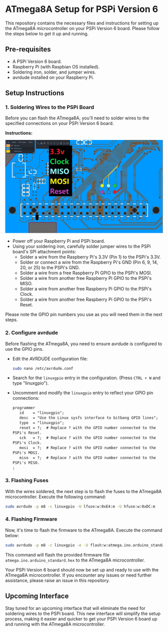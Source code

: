 
# ATmega8A Setup for PSPi Version 6

This repository contains the necessary files and instructions for setting up the ATmega8A microcontroller on your PSPi Version 6 board. Please follow the steps below to get it up and running.

## Pre-requisites

- A PSPi Version 6 board.
- Raspberry Pi (with Raspbian OS installed).
- Soldering iron, solder, and jumper wires.
- avrdude installed on your Raspberry Pi.

## Setup Instructions

### 1. Soldering Wires to the PSPi Board

Before you can flash the ATmega8A, you'll need to solder wires to the specified connections on your PSPi Version 6 board.

**Instructions:**

![SPI Attachment Points](/atmega/images/spi.jpg)

- Power off your Raspberry Pi and PSPi board.
- Using your soldering iron, carefully solder jumper wires to the PSPi board's SPI attachment points:
  - Solder a wire from the Raspberry Pi's 3.3V (Pin 1) to the PSPi's 3.3V.
  - Solder or connect a wire from the Raspberry Pi's GND (Pin 6, 9, 14, 20, or 25) to the PSPi's GND.
  - Solder a wire from a free Raspberry Pi GPIO to the PSPi's MOSI.
  - Solder a wire from another free Raspberry Pi GPIO to the PSPi's MISO.
  - Solder a wire from another free Raspberry Pi GPIO to the PSPi's Clock.
  - Solder a wire from another free Raspberry Pi GPIO to the PSPi's Reset.

Please note the GPIO pin numbers you use as you will need them in the next steps.

### 2. Configure avrdude

Before flashing the ATmega8A, you need to ensure avrdude is configured to use the GPIO pins.

- Edit the AVRDUDE configuration file:
  ```bash
  sudo nano /etc/avrdude.conf
  ```
- Search for the `linuxgpio` entry in the configuration. (Press `CTRL + W` and type "linuxgpio").
- Uncomment and modify the `linuxgpio` entry to reflect your GPIO pin connections:

  ```
  programmer
     id    = "linuxgpio";
     desc  = "Use the Linux sysfs interface to bitbang GPIO lines";
     type  = "linuxgpio";
     reset = ?;  # Replace ? with the GPIO number connected to the PSPi's Reset.
     sck   = ?;  # Replace ? with the GPIO number connected to the PSPi's Clock.
     mosi  = ?;  # Replace ? with the GPIO number connected to the PSPi's MOSI.
     miso  = ?;  # Replace ? with the GPIO number connected to the PSPi's MISO.
  ;
  ```

### 3. Flashing Fuses

With the wires soldered, the next step is to flash the fuses to the ATmega8A microcontroller. Execute the following command:

```bash
sudo avrdude -p m8 -c linuxgpio -U lfuse:w:0xE4:m -U hfuse:w:0xDC:m
```

### 4. Flashing Firmware

Now, it's time to flash the firmware to the ATmega8A. Execute the command below:

```bash
sudo avrdude -p m8 -c linuxgpio -e -U flash:w:atmega.ino.arduino_standard.hex
```

This command will flash the provided firmware file `atmega.ino.arduino_standard.hex` to the ATmega8A microcontroller.

Your PSPi Version 6 board should now be set up and ready to use with the ATmega8A microcontroller. If you encounter any issues or need further assistance, please raise an issue in this repository.

## Upcoming Interface

Stay tuned for an upcoming interface that will eliminate the need for soldering wires to the PSPi board. This new interface will simplify the setup process, making it easier and quicker to get your PSPi Version 6 board up and running with the ATmega8A microcontroller.
